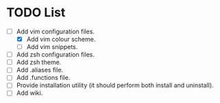 # TODO List

- [ ] Add vim configuration files.
  - [x] Add vim colour scheme.
  - [ ] Add vim snippets.
- [ ] Add zsh configuration files.
- [ ] Add zsh theme.
- [ ] Add .aliases file.
- [ ] Add .functions file.
- [ ] Provide installation utility (it should perform both install and uninstall).
- [ ] Add wiki.
